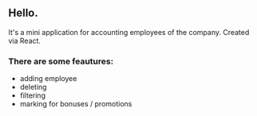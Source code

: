 ## Hello.

It's a mini application for accounting employees of the company.
Created via React.

### There are some feautures:

-   adding employee
-   deleting
-   filtering
-   marking for bonuses / promotions

